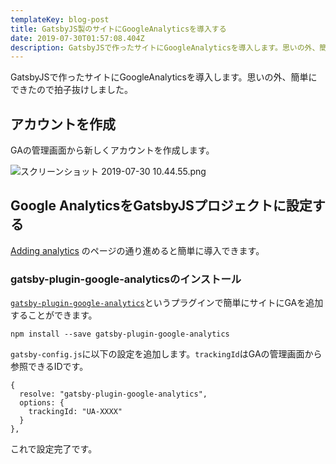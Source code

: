 ```yaml
---
templateKey: blog-post
title: GatsbyJS製のサイトにGoogleAnalyticsを導入する
date: 2019-07-30T01:57:08.404Z
description: GatsbyJSで作ったサイトにGoogleAnalyticsを導入します。思いの外、簡単にできたので拍子抜けしました。
---
```

GatsbyJSで作ったサイトにGoogleAnalyticsを導入します。思いの外、簡単にできたので拍子抜けしました。

## アカウントを作成

GAの管理画面から新しくアカウントを作成します。

![スクリーンショット 2019-07-30 10.44.55.png](/img/スクリーンショット-2019-07-30-10.44.55.png)

## Google AnalyticsをGatsbyJSプロジェクトに設定する

[Adding analytics](https://www.gatsbyjs.org/docs/adding-analytics/) のページの通り進めると簡単に導入できます。

### gatsby-plugin-google-analyticsのインストール

[`gatsby-plugin-google-analytics`](gatsby-plugin-google-analytics)というプラグインで簡単にサイトにGAを追加することができます。

```
npm install --save gatsby-plugin-google-analytics
```

`gatsby-config.js`に以下の設定を追加します。`trackingId`はGAの管理画面から参照できるIDです。

```
{
  resolve: "gatsby-plugin-google-analytics",
  options: {
    trackingId: "UA-XXXX"
  }
},
```

これで設定完了です。
